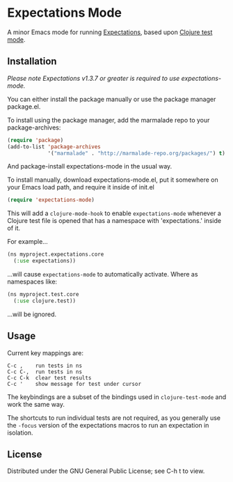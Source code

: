 # Expectations Mode

A minor Emacs mode for running
[Expectations](https://github.com/jaycfields/expectations), based upon
[Clojure test
mode](https://github.com/technomancy/clojure-mode/blob/master/clojure-test-mode.el).

## Installation

*Please note Expectations v1.3.7 or greater is required to use expectations-mode.*

You can either install the package manually or use the package manager package.el. 

To install using the package manager, add the marmalade repo to your package-archives:

```lisp
(require 'package)
(add-to-list 'package-archives
             '("marmalade" . "http://marmalade-repo.org/packages/") t)
```

And package-install expectations-mode in the usual way.

To install manually, download expectations-mode.el, put it somewhere on your Emacs load
path, and require it inside of init.el

```lisp
(require 'expectations-mode)
```



This will add a `clojure-mode-hook` to enable `expectations-mode`
whenever a Clojure test file is opened that has a namespace with
'expectations.' inside of it.

For example...

```lisp
(ns myproject.expectations.core
  (:use expectations))
```

...will cause `expectations-mode` to automatically activate. Where as
namespaces like:

```lisp
(ns myproject.test.core
  (:use clojure.test))
```

...will be ignored.

## Usage

Current key mappings are:

```
C-c ,    run tests in ns
C-c C-,  run tests in ns
C-c C-k  clear test results
C-c '    show message for test under cursor
```

The keybindings are a subset of the bindings used in
`clojure-test-mode` and work the same way.
 
The shortcuts to run individual tests are not required, as you
generally use the `-focus` version of the expectations macros to run
an expectation in isolation.

## License

Distributed under the GNU General Public License; see C-h t to view.